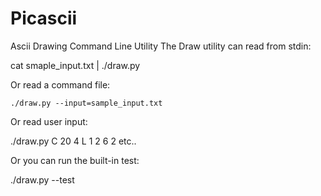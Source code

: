 Picascii
========

Ascii Drawing Command Line Utility
The Draw utility can read from stdin:

   cat smaple_input.txt | ./draw.py

Or read a command file:

    ./draw.py --input=sample_input.txt

Or read user input:

   ./draw.py 
   C 20 4 <enter>
   L 1 2 6 2 <enter>
   etc..

Or you can run the built-in test:

   ./draw.py --test
